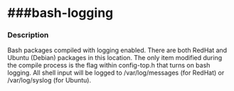 ###bash-logging
============

### Description
Bash packages compiled with logging enabled. There are both RedHat and Ubuntu (Debian) packages in this location. The only item modified during the compile process is the flag within config-top.h that turns on bash logging. All shell input will be logged to /var/log/messages (for RedHat) or /var/log/syslog (for Ubuntu).

